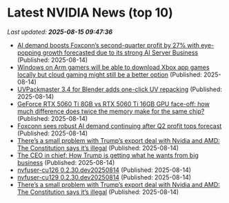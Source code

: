 # Latest NVIDIA News (top 10)
_Last updated: **2025-08-15 09:47:36**_

- [AI demand boosts Foxconn’s second-quarter profit by 27% with eye-popping growth forecasted due to its strong AI Server Business](https://www.patentlyapple.com/2025/08/ai-demand-boosts-foxconns-second-quarter-profit-by-27-with-eye-popping-growth-forecasted-due-to-its-strong-ai-server-busi.html) (Published: 2025-08-14)
- [Windows on Arm gamers will be able to download Xbox app games locally but cloud gaming might still be a better option](https://www.pcgamer.com/hardware/processors/windows-on-arm-gamers-will-be-able-to-download-xbox-app-games-locally-but-cloud-gaming-might-still-be-a-better-option/) (Published: 2025-08-14)
- [UVPackmaster 3.4 for Blender adds one-click UV repacking](https://www.cgchannel.com/2025/08/uvpackmaster-3-4-for-blender-adds-one-click-uv-repacking/) (Published: 2025-08-14)
- [GeForce RTX 5060 Ti 8GB vs RTX 5060 Ti 16GB GPU face-off: how much difference does twice the memory make for the same chip?](https://www.tomshardware.com/pc-components/gpus/geforce-rtx-5060-ti-8gb-vs-rtx-5060-ti-16gb-gpu-face-off) (Published: 2025-08-14)
- [Foxconn sees robust AI demand continuing after Q2 profit tops forecast](https://www.channelnewsasia.com/business/foxconn-sees-robust-ai-demand-continuing-after-q2-profit-tops-forecast-5293456) (Published: 2025-08-14)
- [There’s a small problem with Trump’s export deal with Nvidia and AMD: The Constitution says it’s illegal](https://biztoc.com/x/252fa6c3a074fbf7) (Published: 2025-08-14)
- [The CEO in chief: How Trump is getting what he wants from big business](https://biztoc.com/x/f9b976e90fd2c369) (Published: 2025-08-14)
- [nvfuser-cu126 0.2.30.dev20250814](https://pypi.org/project/nvfuser-cu126/0.2.30.dev20250814/) (Published: 2025-08-14)
- [nvfuser-cu129 0.2.30.dev20250814](https://pypi.org/project/nvfuser-cu129/0.2.30.dev20250814/) (Published: 2025-08-14)
- [There’s a small problem with Trump’s export deal with Nvidia and AMD: The Constitution says it’s illegal](https://fortune.com/2025/08/14/theres-a-small-problem-with-trumps-export-deal-with-nvidia-and-amd-the-constitution-says-its-illegal/) (Published: 2025-08-14)
